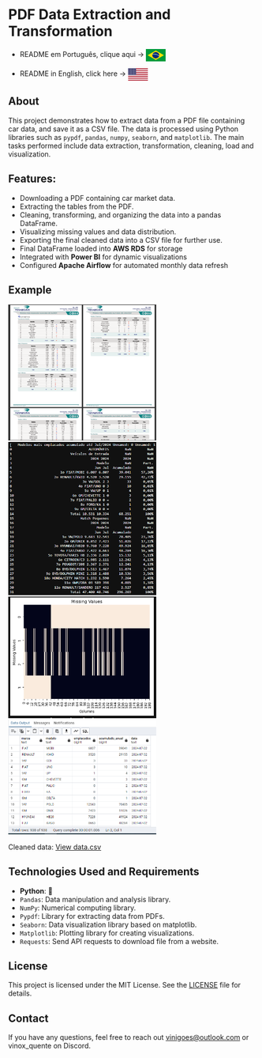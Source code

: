 # PDF Data Extraction and Transformation
- README em Português, clique aqui -> [<img align="center" alt="vin0x-brasil" height="25" width="40" src="https://github.com/hampusborgos/country-flags/blob/main/png250px/br.png">](https://github.com/vin0x/pdf-vehicle-data-ETL/blob/main/README-pt_br.md)

- README in English, click here -> [<img align="center" alt="vin0x-windows" height="25" width="40" src="https://github.com/hampusborgos/country-flags/blob/main/png250px/us.png">](https://github.com/vin0x/pdf-vehicle-data-ETL/blob/main/README.md)

## About

This project demonstrates how to extract data from a PDF file containing car data, and save it as a CSV file. The data is processed using Python libraries such as `pypdf`, `pandas`, `numpy`, `seaborn`, and `matplotlib`. The main tasks performed include data extraction, transformation, cleaning, load and visualization.

## Features:

- Downloading a PDF containing car market data.
- Extracting the tables from the PDF.
- Cleaning, transforming, and organizing the data into a pandas DataFrame.
- Visualizing missing values and data distribution.
- Exporting the final cleaned data into a CSV file for further use.
- Final DataFrame loaded into **AWS RDS** for storage
- Integrated with **Power BI** for dynamic visualizations
- Configured **Apache Airflow** for automated monthly data refresh

## Example
  <img src="images/Capture0.PNG" width="300" />
  <img src="images/Capture1.PNG" width="300" />
  <img src="images/Capture2.PNG" width="300" />
  <img src="images/Capture4.PNG" width="300" />

  Cleaned data: [View data.csv](https://github.com/vin0x/pdf-to-vehicle-data-ETL/blob/main/data.csv)

  
## Technologies Used and Requirements

- **Python**: 🐍
- `Pandas`: Data manipulation and analysis library.
- `NumPy`: Numerical computing library.
- `Pypdf`: Library for extracting data from PDFs.
- `Seaborn`: Data visualization library based on matplotlib.
- `Matplotlib`: Plotting library for creating visualizations.
- `Requests`: Send API requests to download file from a website.

## License

This project is licensed under the MIT License. See the [LICENSE](LICENSE) file for details.

## Contact

If you have any questions, feel free to reach out [vinigoes@outlook.com](mailto:vinigoes@outlook.com) or vinox_quente on Discord.
